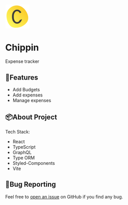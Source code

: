 <img src="https://github.com/pranavgoel29/Chippin/blob/9ddd4f431e393226d1c927387a244f7d882833e2/client/src/assets/favicon.svg" alt="logo" width="15%" />

# Chippin

Expense tracker

## 🚀Features

- Add Budgets
- Add expenses
- Manage expenses

## 📦About Project

Tech Stack:

- React
- TypeScript
- GraphQL
- Type ORM
- Styled-Components
- Vite

## 🐛Bug Reporting

Feel free to [open an issue](https://github.com/pranavgoel29/Chippin/issues) on GitHub if you find any bug.
